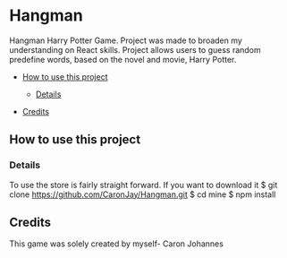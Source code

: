 # Hangman

Hangman Harry Potter Game. 
Project was made to broaden my understanding on React skills.
Project allows users to guess random predefine words, based on  the novel and movie, Harry Potter.

- [How to use this project](#How-to-use-this-project)
  * [Details](#Details)
  
- [Credits](#Credits)



<!-- toc -->


## How to use this project

### Details

To use the store is fairly straight forward. If you want to download it
$ git clone  https://github.com/CaronJay/Hangman.git
$ cd mine
$ npm install


## Credits
This game was solely created by myself- Caron Johannes
